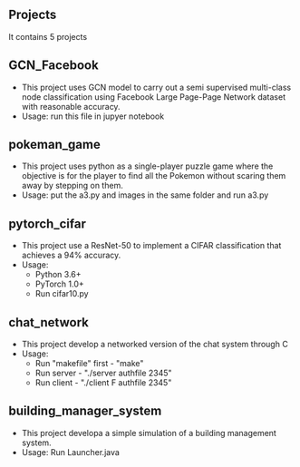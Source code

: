 ## Projects
It contains 5 projects

## GCN_Facebook
 - This project uses GCN model to carry out a semi supervised multi-class node classification using Facebook Large Page-Page Network dataset with reasonable accuracy.
 - Usage: run this file in jupyer notebook

## pokeman_game
- This project uses python as a single-player puzzle game where the objective is for the player to find all the Pokemon without scaring them away by stepping on them.
- Usage: put the a3.py and images in the same folder and run a3.py

## pytorch_cifar
- This project use a ResNet-50 to implement a CIFAR classification that achieves a 94% accuracy.
- Usage: 
  - Python 3.6+ 
  - PyTorch 1.0+
  - Run cifar10.py

## chat_network
- This project develop a networked version of the chat system through C
- Usage: 
  - Run "makefile" first - "make"
  - Run server - "./server authfile 2345"
  - Run client - "./client F authfile 2345"
         
## building_manager_system
- This project developa a simple simulation of a building management system.
- Usage: Run Launcher.java
